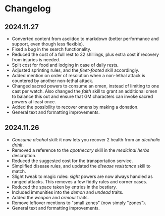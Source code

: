 # Changelog

## 2024.11.27

* Converted content from asciidoc to markdown (better performance and support, even though less flexible).
* Fixed a bug in the search functionality.
* Reduced the cost of a full rest to 32 shillings, plus extra cost if recovery from injuries is needed.
* Split cost for food and lodging in case of daily rests.
* Adjusted sprinting rules, and the _fleet-footed_ skill accordingly.
* Added mention on order of resolution when a non-lethal attack is countered by another non-lethal attack.
* Changed sacred powers to consume an omen, instead of limiting to one cast per watch. Also changed the _faith_ skill to grant an additional omen to balance this out and ensure that GM characters can invoke sacred powers at least once.
* Added the possibility to recover omens by making a donation.
* General text and formatting improvements.


## 2024.11.26

* _Consume alcohol_ skill: it now lets you recover 2 health from an _alcoholic drink_.
* Removed a reference to the _apothecary_ skill in the _medicinal herbs_ description.
* Reduced the suggested cost for the transportation service.
* Simplified disease rules, and updated the _disease resistance_ skill to match.
* Slight tweak to magic rules: _sight_ powers are now always handled as ranged attacks. This removes a few fiddly rules and corner cases.
* Reduced the space taken by entries in the bestiary.
* Included immunities into the _demon_ and _undead_ traits.
* Added the _weapon_ and _armour_ traits.
* Remove leftover mentions to "small zones" (now simply "zones").
* General text and formatting improvements.
